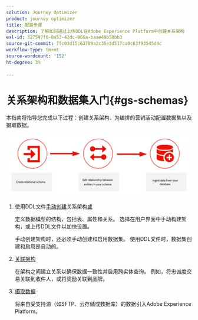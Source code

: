 ```yaml
---
solution: Journey Optimizer
product: journey optimizer
title: 配置步骤
description: 了解如何通过上传DDL在Adobe Experience Platform中创建关系架构
exl-id: 327597f6-8a53-42dc-966a-baae49b58bb3
source-git-commit: 7fc03d15c63789a2c35e3d517ca0c63f93545d4c
workflow-type: tm+mt
source-wordcount: '152'
ht-degree: 3%

---
```



# 关系架构和数据集入门{#gs-schemas}

本指南将指导您完成以下过程：创建关系架构、为编排的营销活动配置数据集以及摄取数据。

![](assets/do-not-localize/schema_admin.png)

1. 使用DDL文件[手动创建](manual-schema.md)关系架构[或](file-upload-schema.md)

   定义数据模型的结构，包括表、属性和关系。 选择在用户界面中手动构建架构，或上传DDL文件以加快设置。

   手动创建架构时，还必须手动创建和启用数据集。 使用DDL文件时，数据集创建和启用是自动的。

1. [关联架构](file-upload-schema.md)

   在架构之间建立关系以确保数据一致性并启用跨实体查询。 例如，将忠诚度交易关联到收件人，或将奖励关联到品牌。

1. [摄取数据](ingest-data.md)

   将来自受支持源（如SFTP、云存储或数据库）的数据引入Adobe Experience Platform。

